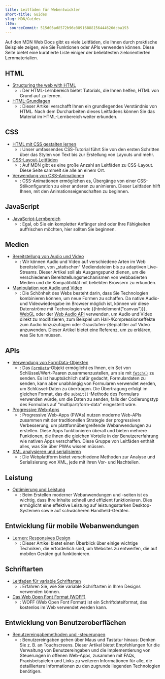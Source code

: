 ```yaml
---
title: Leitfäden für Webentwickler
short-title: Guides
slug: MDN/Guides
l10n:
  sourceCommit: 515d03ad8572b96e88916888156444626dcba193
---
```


Auf den MDN Web Docs gibt es viele Leitfäden, die Ihnen durch praktische Beispiele zeigen, wie Sie Funktionen oder APIs verwenden können. Diese Seite bietet eine kuratierte Liste einiger der beliebtesten zielorientierten Lernmaterialien.

## HTML

- [Structuring the web with HTML](/de/docs/Learn_web_development/Core/Structuring_content)
  - : Der HTML-Lernbereich bietet Tutorials, die Ihnen helfen, HTML von Grund auf zu lernen.
- [HTML-Grundlagen](/de/docs/Learn_web_development/Getting_started/Your_first_website/Creating_the_content)
  - : Dieser Artikel verschafft Ihnen ein grundlegendes Verständnis von HTML. Nach dem Durcharbeiten dieses Leitfadens können Sie das Material im HTML-Lernbereich weiter erkunden.

## CSS

- [HTML mit CSS gestalten lernen](/de/docs/Learn_web_development/Core/Styling_basics)
  - : Unser umfassendes CSS-Tutorial führt Sie von den ersten Schritten über das Stylen von Text bis zur Erstellung von Layouts und mehr.
- [CSS-Layout-Leitfäden](/de/docs/Web/CSS/Guides)
  - : Auf MDN gibt es eine große Anzahl an Leitfäden zu CSS-Layout. Diese Seite sammelt sie alle an einem Ort.
- [Verwendung von CSS-Animationen](/de/docs/Web/CSS/CSS_animations/Using_CSS_animations)
  - : CSS-Animationen ermöglichen es, Übergänge von einer CSS-Stilkonfiguration zu einer anderen zu animieren. Dieser Leitfaden hilft Ihnen, mit den Animationseigenschaften zu beginnen.

## JavaScript

- [JavaScript-Lernbereich](/de/docs/Learn_web_development/Core/Scripting)
  - : Egal, ob Sie ein kompletter Anfänger sind oder Ihre Fähigkeiten auffrischen möchten, hier sollten Sie beginnen.

## Medien

- [Bereitstellung von Audio und Video](/de/docs/Web/Media/Guides/Audio_and_video_delivery)
  - : Wir können Audio und Video auf verschiedene Arten im Web bereitstellen, von „statischen“ Mediendateien bis zu adaptiven Live-Streams. Dieser Artikel soll als Ausgangspunkt dienen, um die verschiedenen Bereitstellungsmechanismen von webbasierten Medien und die Kompatibilität mit beliebten Browsern zu erkunden.
- [Manipulation von Audio und Video](/de/docs/Web/Media/Guides/Audio_and_video_manipulation)
  - : Die Schönheit des Webs besteht darin, dass Sie Technologien kombinieren können, um neue Formen zu schaffen. Da native Audio- und Videowiedergabe im Browser möglich ist, können wir diese Datenströme mit Technologien wie {{htmlelement("canvas")}}, [WebGL](/de/docs/Web/API/WebGL_API) oder der [Web Audio API](/de/docs/Web/API/Web_Audio_API) verwenden, um Audio und Video direkt zu modifizieren, zum Beispiel um Hall-/Kompressionseffekte zum Audio hinzuzufügen oder Graustufen-/Sepiafilter auf Video anzuwenden. Dieser Artikel bietet eine Referenz, um zu erklären, was Sie tun müssen.

## APIs

- [Verwendung von FormData-Objekten](/de/docs/Web/API/XMLHttpRequest_API/Using_FormData_Objects)
  - : Das [`FormData`](/de/docs/Web/API/FormData)-Objekt ermöglicht es Ihnen, ein Set von Schlüssel/Wert-Paaren zusammenzustellen, um sie mit [`fetch()`](/de/docs/Web/API/Window/fetch) zu senden. Es ist hauptsächlich dafür gedacht, Formulardaten zu senden, kann aber unabhängig von Formularen verwendet werden, um Schlüssel-Daten zu übertragen. Die Übertragung erfolgt im gleichen Format, das die `submit()`-Methode des Formulars verwenden würde, um die Daten zu senden, falls der Codierungstyp des Formulars auf "multipart/form-data" eingestellt wäre.
- [Progressive Web-Apps](/de/docs/Web/Progressive_web_apps)
  - : Progressive Web-Apps (PWAs) nutzen moderne Web-APIs zusammen mit der traditionellen Strategie der progressiven Verbesserung, um plattformübergreifende Webanwendungen zu erstellen. Diese Apps funktionieren überall und bieten mehrere Funktionen, die ihnen die gleichen Vorteile in der Benutzererfahrung wie nativen Apps verschaffen. Diese Gruppe von Leitfäden enthält alles, was Sie über PWAs wissen müssen.
- [XML analysieren und serialisieren](/de/docs/Web/XML/Guides/Parsing_and_serializing_XML)
  - : Die Webplattform bietet verschiedene Methoden zur Analyse und Serialisierung von XML, jede mit ihren Vor- und Nachteilen.

## Leistung

- [Optimierung und Leistung](/de/docs/Web/Performance)
  - : Beim Erstellen moderner Webanwendungen und -seiten ist es wichtig, dass Ihre Inhalte schnell und effizient funktionieren. Dies ermöglicht eine effektive Leistung auf leistungsstarken Desktop-Systemen sowie auf schwächeren Handheld-Geräten.

## Entwicklung für mobile Webanwendungen

- [Lernen: Responsives Design](/de/docs/Learn_web_development/Core/CSS_layout/Responsive_Design)
  - : Dieser Artikel bietet einen Überblick über einige wichtige Techniken, die erforderlich sind, um Websites zu entwerfen, die auf mobilen Geräten gut funktionieren.

## Schriftarten

- [Leitfaden für variable Schriftarten](/de/docs/Web/CSS/CSS_fonts/Variable_fonts_guide)
  - : Erfahren Sie, wie Sie variable Schriftarten in Ihren Designs verwenden können.
- [Das Web Open Font Format (WOFF)](/de/docs/Web/CSS/CSS_fonts/WOFF)
  - : WOFF (Web Open Font Format) ist ein Schriftdateiformat, das kostenlos im Web verwendet werden kann.

## Entwicklung von Benutzeroberflächen

- [Benutzereingabemethoden und -steuerungen](/de/docs/Learn_web_development/Extensions/Forms/User_input_methods)
  - : Benutzereingaben gehen über Maus und Tastatur hinaus: Denken Sie z. B. an Touchscreens. Dieser Artikel bietet Empfehlungen für die Verwaltung von Benutzereingaben und die Implementierung von Steuerungen in offenen Web-Apps, zusammen mit FAQs, Praxisbeispielen und Links zu weiteren Informationen für alle, die detailliertere Informationen zu den zugrunde liegenden Technologien benötigen.
